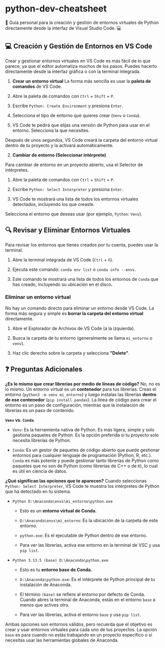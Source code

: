 # python-dev-cheatsheet
📓 Guía personal para la creación y gestión de entornos virtuales de Python directamente desde la interfaz de Visual Studio Code. 💻

## 💻 **Creación y Gestión de Entornos en VS Code**
Crear y gestionar entornos virtuales en VS Code es más fácil de lo que parece, ya que el editor automatiza muchos de los pasos. Puedes hacerlo directamente desde la interfaz gráfica o con la terminal integrada.

1. **Crear un entorno virtual**
La forma más sencilla es usar la **paleta de comandos** de VS Code.

1. Abre la paleta de comandos con `Ctrl` + `Shift` + `P`.

2. Escribe `Python: Create Environment` y presiona `Enter`.

3. Selecciona el tipo de entorno que quieres crear (`Venv` o `Conda`).

4. VS Code te pedirá que elijas una versión de Python para usar en el entorno. Selecciona la que necesites.

Después de unos segundos, VS Code creará la carpeta del entorno virtual dentro de tu proyecto y la activará automáticamente.

2. **Cambiar de entorno (Seleccionar intérprete)**

Para cambiar de entorno en un proyecto abierto, usa el Selector de intérpretes.

1. Abre la paleta de comandos con `Ctrl` + `Shift` + `P`.

2. Escribe `Python: Select Interpreter` y presiona `Enter`.

3. VS Code te mostrará una lista de todos los entornos virtuales detectados, incluyendo los que creaste.

Selecciona el entorno que deseas usar (por ejemplo, `Python`: `Venv`).

## 🔍 **Revisar y Eliminar Entornos Virtuales**

Para revisar los entornos que tienes creados por tu cuenta, puedes usar la terminal.

1. Abre la terminal integrada de VS Code (`Ctrl` + `ñ`).

2. Ejecuta este comando: `conda env list` o `conda info --envs`.

3. Este comando te mostrará una lista de todos los entornos de `Conda` que has creado, incluyendo su ubicación en el disco.

### Eliminar un entorno virtual

No hay un comando directo para eliminar un entorno desde VS Code. La forma más segura y simple es **borrar la carpeta del entorno virtual** directamente.

1. Abre el Explorador de Archivos de VS Code (a la izquierda).

2. Busca la carpeta de tu entorno (generalmente se llama `mi_entorno` o `venv`).

3. Haz clic derecho sobre la carpeta y selecciona **"Delete"**.

## ❓ Preguntas Adicionales

**¿Es lo mismo que crear librerías por medio de líneas de código?**
No, no es lo mismo. Un entorno virtual es un **contenedor** para tus librerías. Creas el entorno (`python3 -m venv mi_entorno`) y luego instalas las librerías **dentro de ese contenedor** (`pip install pandas`). La línea de código para crear el entorno es un paso de configuración, mientras que la instalación de librerías es un paso de contenido.

**`Venv` vs. `Conda`**
* `Venv`: Es la herramienta nativa de Python. Es más ligera, simple y solo gestiona paquetes de Python. Es la opción preferida si tu proyecto solo necesita librerías de Python.

* `Conda`: Es un gestor de paquetes de código abierto que puede gestionar entornos para cualquier lenguaje de programación (Python, R, etc.). `Conda` es más potente y puede gestionar tanto librerías de Python como paquetes que no son de Python (como librerías de C++ o de `R`), lo cual es útil en ciencia de datos.

**¿Qué significan las opciones que te aparecen?**
Cuando seleccionas `Python: Select Interpreter`, VS Code te muestra los intérpretes de Python que ha detectado en tu sistema.

* `Python D:\Anaconda\envs\mi_entorno\python.exe`

  * Esto es un **entorno virtual de Conda.**
 
  * `D:\Anaconda\envs\mi_entorno`: Es la ubicación de la carpeta de este entorno.

  * `python.exe`: Es el ejecutable de Python dentro de ese entorno.

  * Para ver las librerías, activa ese entorno en la terminal de VSC y usa `pip list`.

* `Python 3.13.5 (base) D:\Anaconda\python.exe`

  * Esto es tu **entorno base de Conda.**

  * `D:\Anaconda\python.exe`: Es el intérprete de Python principal de tu instalación de Anaconda.

  * El término `(base)` se refiere al entorno por defecto de Conda. Cuando abres la terminal de Anaconda, estás en el entorno `base` a menos que actives otro.

  * Para ver las librerías, activa el entorno `base` y usa `pip list`.

Ambas opciones son entornos válidos, pero recuerda que el objetivo es crear y usar entornos virtuales para cada uno de tus proyectos. La opción `base` es para cuando no estás trabajando en un proyecto específico o si necesitas usar las herramientas globales de Anaconda.
